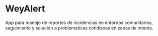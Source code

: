 # WeyAlert
App para manejo de reportes de incidencias en entornos comunitarios, seguimiento y solución a problematicas cotidianas en zonas de interés.
